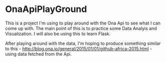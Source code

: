 OnaApiPlayGround
================

This is a project I'm using to play around with the Ona Api to see what I can come up with.
The main point of this is to practice some Data Analyis and Visualization. I will also be using this to learn Flask.

After playing around with the data, I'm hoping to produce something similar to this - http://blog.ona.io/general/2015/01/01/github-africa-2015.html - using data fetched from the Api.



